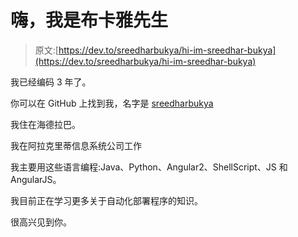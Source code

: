 # 嗨，我是布卡雅先生

> 原文:[https://dev.to/sreedharbukya/hi-im-sreedhar-bukya](https://dev.to/sreedharbukya/hi-im-sreedhar-bukya)

我已经编码 3 年了。

你可以在 GitHub 上找到我，名字是 [sreedharbukya](https://github.com/sreedharbukya)

我住在海德拉巴。

我在阿拉克里蒂信息系统公司工作

我主要用这些语言编程:Java、Python、Angular2、ShellScript、JS 和 AngularJS。

我目前正在学习更多关于自动化部署程序的知识。

很高兴见到你。